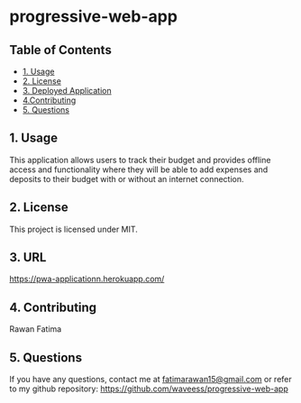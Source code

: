 # progressive-web-app
## Table of Contents
 
 * [1. Usage](#1-usage)
 * [2. License](#2-license)
 * [3. Deployed Application](#3-url)
 * [4.Contributing](#4-contributing)
 * [5. Questions](#5-questions)
 

## 1. Usage
 This application allows users to track their budget and provides offline access and functionality where they will be able to add expenses and deposits to their budget with or without an internet connection.

##  2. License

This project is licensed under MIT.

## 3. URL
https://pwa-applicationn.herokuapp.com/


## 4. Contributing
Rawan Fatima

##  5. Questions
If you have any questions, contact me at fatimarawan15@gmail.com or refer to my github repository: https://github.com/waveess/progressive-web-app
